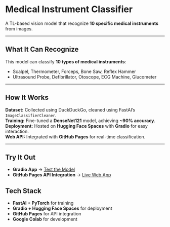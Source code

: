 # Medical Instrument Classifier
A TL-based vision model that recognize **10 specific medical instruments** from images.  

---

## What It Can Recognize
This model can classify **10 types of medical instruments**:
- Scalpel, Thermometer, Forceps, Bone Saw, Reflex Hammer  
- Ultrasound Probe, Defibrillator, Otoscope, ECG Machine, Glucometer  

---

## How It Works
 **Dataset:** Collected using DuckDuckGo, cleaned using FastAI’s `ImageClassifierCleaner`.  
 **Training:** Fine-tuned a **DenseNet121** model, achieving **~90% accuracy**.  
 **Deployment:** Hosted on **Hugging Face Spaces** with **Gradio** for easy interaction.  
 **Web API:** Integrated with **GitHub Pages** for real-time classification.  

---

## Try It Out
- **Gradio App** → [Test the Model](https://huggingface.co/spaces/Shahidul279/medins-recognizer)  
- **GitHub Pages API Integration** → [Live Web App](https://shahidul2.github.io/Medical-Instruments-Recognizer/)  


## **Tech Stack**
- **FastAI + PyTorch** for training  
- **Gradio + Hugging Face Spaces** for deployment  
- **GitHub Pages** for API integration  
- **Google Colab** for development  

